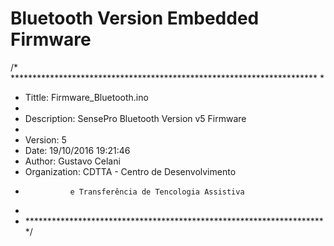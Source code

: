 
# Bluetooth Version Embedded Firmware

/* **********************************************************************
 *
 * Tittle: Firmware_Bluetooth.ino
 *
 * Description:  SensePro Bluetooth Version v5 Firmware
 *
 * Version:      5
 * Date:         19/10/2016  19:21:46
 * Author:       Gustavo Celani
 * Organization: CDTTA - Centro de Desenvolvimento
 *               e Transferência de Tencologia Assistiva
 *
 * *********************************************************************/

